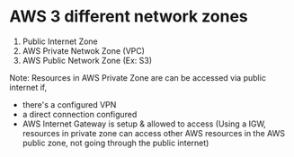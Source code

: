 # AWS 3 different network zones

1. Public Internet Zone
2. AWS Private Netwok Zone (VPC)
3. AWS Public Network Zone (Ex: S3)

Note: Resources in AWS Private Zone are can be accessed via public internet if,
- there's a configured VPN
- a direct connection configured
- AWS Internet Gateway is setup & allowed to access (Using a IGW, resources in private zone can access other AWS resources in the AWS public zone, not going through the public internet)
